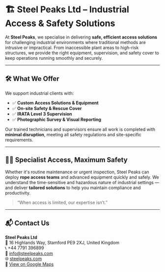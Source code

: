 # 🏗️ Steel Peaks Ltd – Industrial Access & Safety Solutions

At **Steel Peaks**, we specialise in delivering **safe, efficient access solutions** for challenging industrial environments where traditional methods are intrusive or impractical. From inaccessible plant areas to high-risk structures, we provide the right equipment, supervision, and safety cover to keep operations running smoothly and securely.

---

## 🛠️ What We Offer

We support industrial clients with:

- ✅ **Custom Access Solutions & Equipment**  
- ✅ **On-site Safety & Rescue Cover**  
- ✅ **IRATA Level 3 Supervision**  
- ✅ **Photographic Survey & Visual Reporting**  

Our trained technicians and supervisors ensure all work is completed with **minimal disruption**, meeting all safety regulations and site-specific requirements.

---

## 🧗‍♂️ Specialist Access, Maximum Safety

Whether it's routine maintenance or urgent inspection, Steel Peaks can deploy **rope access teams** and advanced equipment quickly and safely. We understand the time-sensitive and hazardous nature of industrial settings — and deliver **tailored solutions** to help you maintain compliance and productivity.

> “When access is limited, our expertise isn’t.”

---

## 📬 Contact Us

**Steel Peaks Ltd**  
📍 16 Highlands Way, Stamford PE9 2XJ, United Kingdom  
📞 +44 7791 396899  
📧 [info@steelpeaks.com](mailto:info@steelpeaks.com)  
🌐 [steelpeaks.com](https://steelpeaks.com)  
📌 [View on Google Maps](https://maps.app.goo.gl/MQiWs2Gmz1P4ifHg9)
